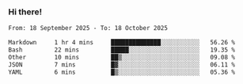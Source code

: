 ### Hi there!

<!--START_SECTION:waka-->

```txt
From: 18 September 2025 - To: 18 October 2025

Markdown     1 hr 4 mins     ██████████████░░░░░░░░░░░   56.26 %
Bash         22 mins         █████░░░░░░░░░░░░░░░░░░░░   19.35 %
Other        10 mins         ██▒░░░░░░░░░░░░░░░░░░░░░░   09.08 %
JSON         7 mins          █▓░░░░░░░░░░░░░░░░░░░░░░░   06.11 %
YAML         6 mins          █▒░░░░░░░░░░░░░░░░░░░░░░░   05.36 %
```

<!--END_SECTION:waka-->
